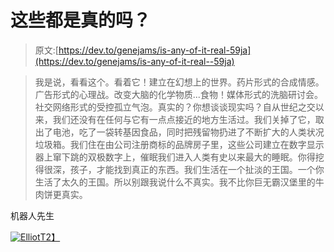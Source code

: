 # 这些都是真的吗？

> 原文:[https://dev.to/genejams/is-any-of-it-real-59ja](https://dev.to/genejams/is-any-of-it-real--59ja)

> 我是说，看看这个。看着它！建立在幻想上的世界。药片形式的合成情感。广告形式的心理战。改变大脑的化学物质...食物！媒体形式的洗脑研讨会。社交网络形式的受控孤立气泡。真实的？你想谈谈现实吗？自从世纪之交以来，我们还没有在任何与它有一点点接近的地方生活过。我们关掉了它，取出了电池，吃了一袋转基因食品，同时把残留物扔进了不断扩大的人类状况垃圾箱。我们住在由公司注册商标的品牌房子里，这些公司建立在数字显示器上窜下跳的双极数字上，催眠我们进入人类有史以来最大的睡眠。你得挖得很深，孩子，才能找到真正的东西。我们生活在一个扯淡的王国。一个你生活了太久的王国。所以别跟我说什么不真实。我不比你巨无霸汉堡里的牛肉饼更真实。

机器人先生

[![Elliot](../Images/6376c6f3dbd9b7c1246732e008f81b6b.png)T2】](https://res.cloudinary.com/practicaldev/image/fetch/s--j86eLGgY--/c_limit%2Cf_auto%2Cfl_progressive%2Cq_auto%2Cw_880/https://i.giphy.com/media/142ht9cM1eimqI/200w.webp)